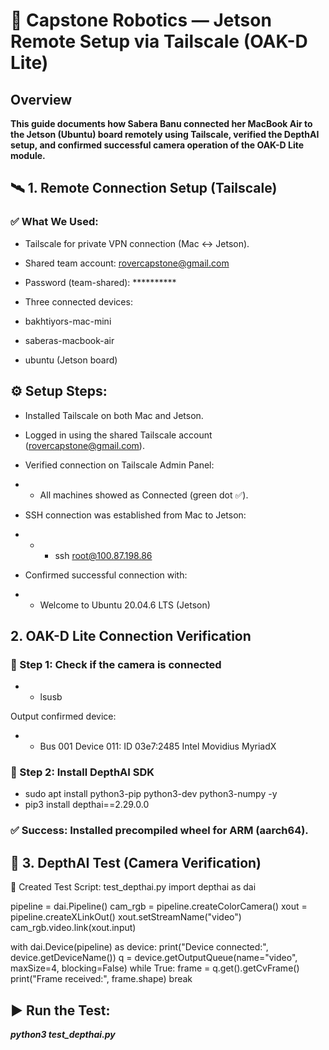 # 🧠 Capstone Robotics — Jetson Remote Setup via Tailscale (OAK-D Lite)
## Overview

**This guide documents how Sabera Banu connected her MacBook Air to the Jetson (Ubuntu) board remotely using Tailscale, verified the DepthAI setup, and confirmed successful camera operation of the OAK-D Lite module.**

## 🛰️ 1. Remote Connection Setup (Tailscale)
### ✅ What We Used:

- Tailscale for private VPN connection (Mac ↔ Jetson).

- Shared team account: rovercapstone@gmail.com

- Password (team-shared): **********

- Three connected devices:

- bakhtiyors-mac-mini

- saberas-macbook-air

- ubuntu (Jetson board)





## ⚙️ Setup Steps:

- Installed Tailscale on both Mac and Jetson.

- Logged in using the shared Tailscale account (rovercapstone@gmail.com).

- Verified connection on Tailscale Admin Panel:

- - All machines showed as Connected (green dot ✅).

- SSH connection was established from Mac to Jetson:

- - - ssh root@100.87.198.86


- Confirmed successful connection with:

- - Welcome to Ubuntu 20.04.6 LTS (Jetson)




## 2. OAK-D Lite Connection Verification
### 🧩 Step 1: Check if the camera is connected
- - lsusb


Output confirmed device:

- - Bus 001 Device 011: ID 03e7:2485 Intel Movidius MyriadX

### 🧩 Step 2: Install DepthAI SDK
- sudo apt install python3-pip python3-dev python3-numpy -y
- pip3 install depthai==2.29.0.0


### ✅ Success: Installed precompiled wheel for ARM (aarch64).




## 🧠 3. DepthAI Test (Camera Verification)
🔧 Created Test Script: test_depthai.py
import depthai as dai

pipeline = dai.Pipeline()
cam_rgb = pipeline.createColorCamera()
xout = pipeline.createXLinkOut()
xout.setStreamName("video")
cam_rgb.video.link(xout.input)

with dai.Device(pipeline) as device:
    print("Device connected:", device.getDeviceName())
    q = device.getOutputQueue(name="video", maxSize=4, blocking=False)
    while True:
        frame = q.get().getCvFrame()
        print("Frame received:", frame.shape)
        break

## ▶️ Run the Test:
***python3 test_depthai.py***
